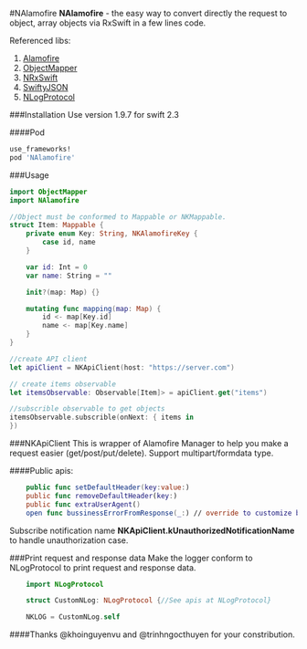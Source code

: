 #NAlamofire
**NAlamofire** - the easy way to convert directly the request to object, array objects via RxSwift in a few lines code.

Referenced libs:
  1. [Alamofire](https://github.com/Alamofire/Alamofire)
  2. [ObjectMapper](https://github.com/Hearst-DD/ObjectMapper)
  3. [NRxSwift](https://github.com/nghiaphunguyen/NRxSwift)
  4. [SwiftyJSON](https://github.com/SwiftyJSON/SwiftyJSON)
  5. [NLogProtocol](https://github.com/nghiaphunguyen/NLogProtocol)

###Installation
Use version 1.9.7 for swift 2.3 

####Pod
```bash
use_frameworks!
pod 'NAlamofire'
```

###Usage
```swift
import ObjectMapper
import NAlamofire

//Object must be conformed to Mappable or NKMappable.
struct Item: Mappable {
    private enum Key: String, NKAlamofireKey {
        case id, name
    }

    var id: Int = 0
    var name: String = ""

    init?(map: Map) {}

    mutating func mapping(map: Map) {
        id <- map[Key.id]
        name <- map[Key.name]
    }
}

//create API client
let apiClient = NKApiClient(host: "https://server.com")

// create items observable
let itemsObservable: Observable[Item]> = apiClient.get("items")

//subscrible observable to get objects
itemsObservable.subscrible(onNext: { items in
})

```

###NKApiClient
This is wrapper of Alamofire Manager to help you make a request easier (get/post/put/delete). Support multipart/formdata type.

####Public apis:
```swift
    public func setDefaultHeader(key:value:)
    public func removeDefaultHeader(key:)
    public func extraUserAgent()
    open func bussinessErrorFromResponse(_:) // override to customize bussinessError. See also at NKNetworkErrorType.
```

Subscribe notification name **NKApiClient.kUnauthorizedNotificationName** to handle unauthorization case.

###Print request and response data
Make the logger conform to NLogProtocol to print request and response data.

```swift
    import NLogProtocol

    struct CustomNLog: NLogProtocol {//See apis at NLogProtocol}

    NKLOG = CustomNLog.self
```

####Thanks @khoinguyenvu and @trinhngocthuyen for your constribution.
